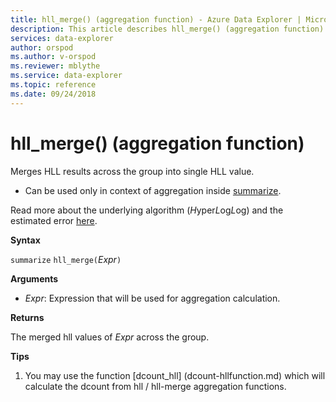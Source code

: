 ```yaml
---
title: hll_merge() (aggregation function) - Azure Data Explorer | Microsoft Docs
description: This article describes hll_merge() (aggregation function) in Azure Data Explorer.
services: data-explorer
author: orspod
ms.author: v-orspod
ms.reviewer: mblythe
ms.service: data-explorer
ms.topic: reference
ms.date: 09/24/2018
---
```

# hll_merge() (aggregation function)

Merges HLL results across the group into single HLL value.

* Can be used only in context of aggregation inside [summarize](summarizeoperator.md).

Read more about the underlying algorithm (*H*yper*L*og*L*og) and the estimated error [here](dcount-aggfunction.md#estimation-error-of-dcount).

**Syntax**

`summarize` `hll_merge(`*Expr*`)`

**Arguments**

* *Expr*: Expression that will be used for aggregation calculation. 

**Returns**

The merged hll values of *Expr* across the group.
 
**Tips**

1) You may use the function [dcount_hll] (dcount-hllfunction.md) which will calculate the dcount from hll / hll-merge aggregation functions.